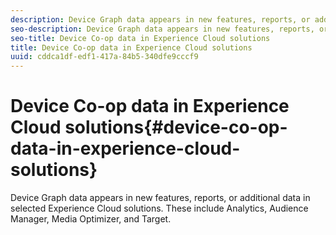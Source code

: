 ```yaml
---
description: Device Graph data appears in new features, reports, or additional data in selected Experience Cloud solutions. These include Analytics, Audience Manager, Media Optimizer, and Target.
seo-description: Device Graph data appears in new features, reports, or additional data in selected Experience Cloud solutions. These include Analytics, Audience Manager, Media Optimizer, and Target.
seo-title: Device Co-op data in Experience Cloud solutions
title: Device Co-op data in Experience Cloud solutions
uuid: cddca1df-edf1-417a-84b5-340dfe9cccf9
---
```


# Device Co-op data in Experience Cloud solutions{#device-co-op-data-in-experience-cloud-solutions}

Device Graph data appears in new features, reports, or additional data in selected Experience Cloud solutions. These include Analytics, Audience Manager, Media Optimizer, and Target.

